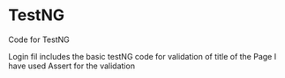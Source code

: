 # TestNG
Code for TestNG

Login fil includes the basic testNG code for validation of title of the Page
I have used Assert for the validation 


